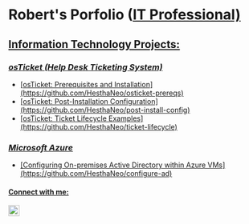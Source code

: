 <h1>Robert's Porfolio (<a href="https://linkedin.com/in/robertbrantley22">IT Professional)</h1>

  <h2><u>Information Technology Projects:</u></h2>

  <h3><em>osTicket (Help Desk Ticketing System)</em></h3>
    <ul>
      <li>[osTicket: Prerequisites and Installation](https://github.com/HesthaNeo/osticket-prereqs)</li>
      <li>[osTicket: Post-Installation Configuration](https://github.com/HesthaNeo/post-install-config)</li>
      <li>[osTicket: Ticket Lifecycle Examples](https://github.com/HesthaNeo/ticket-lifecycle)</li>
    </ul>
  <h3><em>Microsoft Azure</em></h3>
      <ul>
        <li>[Configuring On-premises Active Directory within Azure VMs](https://github.com/HesthaNeo/configure-ad)</li>
      </ul>
    


<h4>Connect with me:</h4>

[<img align="left" alt="Robert | LinkedIn" width="22px" src="https://cdn.jsdelivr.net/npm/simple-icons@v3/icons/linkedin.svg" />][linkedin]

[linkedin]: https://linkedin.com/in/robertbrantley22
